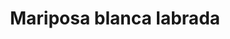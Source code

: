 ---
title: Mariposa blanca labrada
date: 
draft: false

# descripcion
description : Dije de plata 925 y nácar

materials: Plata 925

color: Plateado y nácar blanco

dimensions: 3,7cm largo

code: 02-25-0623

type: "Dijes"

categories: []

price: $5.920,00

price_eftvo: $5.030,00

# Images
# first image will be shown in the product page
images:
  # - image: "images/path_to_image"
  # La ubicacion de las imagenes es imagenes/Dijes/Dijes.Nácar/02-25-0623-mariposa-blanca-labrada
  - image: "./images/dijes/nácar/02-25-0623.JPG"
---
